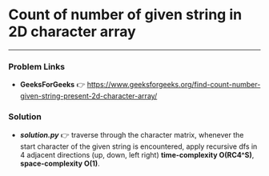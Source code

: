 # Count of number of given string in 2D character array

---

### Problem Links
- **__GeeksForGeeks__** :point_right: https://www.geeksforgeeks.org/find-count-number-given-string-present-2d-character-array/

### Solution
- **_solution.py_** :point_right: traverse through the character matrix, whenever the start character of the given string is encountered, apply recursive dfs in 4 adjacent directions (up, down, left right) **time-complexity O(RC4^S)**, **space-complexity O(1)**.

